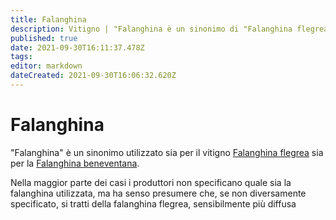 ```yaml
---
title: Falanghina
description: Vitigno | "Falanghina è un sinonimo di "Falanghina flegrea" o "Falanghina beneventana"
published: true
date: 2021-09-30T16:11:37.478Z
tags: 
editor: markdown
dateCreated: 2021-09-30T16:06:32.620Z
---
```


# Falanghina

"Falanghina" è un sinonimo utilizzato sia per il vitigno [Falanghina flegrea](/vitigni/Italia/bacca-bianca/falanghina-flegrea) sia per la [Falanghina beneventana](/vitigni/Italia/bacca-bianca/falanghina-beneventana). 

Nella maggior parte dei casi i produttori non specificano quale sia la falanghina utilizzata, ma ha senso presumere che, se non diversamente specificato, si tratti della falanghina flegrea, sensibilmente più diffusa